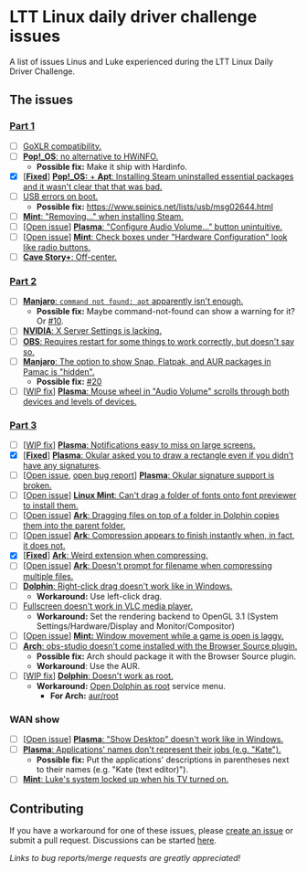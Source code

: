 # LTT Linux daily driver challenge issues

A list of issues Linus and Luke experienced during the LTT Linux Daily Driver Challenge. 

## The issues

### [Part 1](https://www.youtube.com/watch?v=0506yDSgU7M)

- [ ] [GoXLR compatibility.](https://youtu.be/0506yDSgU7M?t=552)
- [ ] [**Pop!\_OS**: no alternative to HWiNFO.](https://youtu.be/0506yDSgU7M?t=579)
  - **Possible fix:** Make it ship with Hardinfo.
- [x] [[**Fixed**](https://github.com/pop-os/apt/pull/1)] [**Pop!\_OS:** + **Apt**: Installing Steam uninstalled essential packages and it wasn't clear that that was bad.](https://youtu.be/0506yDSgU7M?t=607) 
- [ ] [USB errors on boot.](https://youtu.be/0506yDSgU7M?t=870)
  - **Possible fix:** https://www.spinics.net/lists/usb/msg02644.html
- [ ] [**Mint**: "Removing..." when installing Steam.](https://youtu.be/0506yDSgU7M?t=921)
- [ ] [[Open issue](https://invent.kde.org/teams/usability/issue-board/-/issues/11)] [**Plasma**: "Configure Audio Volume..." button unintuitive.](https://youtu.be/0506yDSgU7M?t=982)
- [ ] [[Open issue](https://gitlab.manjaro.org/applications/manjaro-settings-manager/-/issues/194)] [**Mint**: Check boxes under "Hardware Configuration" look like radio buttons.](https://youtu.be/0506yDSgU7M?t=991)
- [ ] [**Cave Story+**: Off-center.](https://youtu.be/0506yDSgU7M?t=1101)

### [Part 2](https://youtu.be/3E8IGy6I9Wo)

- [ ] [**Manjaro**: `command not found: apt` apparently isn't enough.](https://youtu.be/3E8IGy6I9Wo?t=107)
  - **Possible fix:** Maybe command-not-found can show a warning for it? Or [#10](https://github.com/glibg10b/ltt-linux-challenge-issues/issues/10).
- [ ] [**NVIDIA**: X Server Settings is lacking.](https://youtu.be/3E8IGy6I9Wo?t=183)
- [ ] [**OBS**: Requires restart for some things to work correctly, but doesn't say so.](https://youtu.be/3E8IGy6I9Wo?t=224)
- [ ] [**Manjaro**: The option to show Snap, Flatpak, and AUR packages in Pamac is "hidden".](https://youtu.be/3E8IGy6I9Wo?t=540)
  - **Possible fix:** [#20](https://github.com/glibg10b/ltt-linux-challenge-issues/issues/20)
- [ ] [[WIP fix](https://invent.kde.org/teams/usability/issue-board/-/issues/9)] [**Plasma**: Mouse wheel in "Audio Volume" scrolls through both devices and levels of devices.](https://youtu.be/3E8IGy6I9Wo?t=573)

### [Part 3](https://youtu.be/TtsglXhbxno)

- [ ] [[WIP fix](https://invent.kde.org/teams/usability/issue-board/-/issues/4)] [**Plasma**: Notifications easy to miss on large screens.](https://youtu.be/TtsglXhbxno?t=163)
- [x] [[**Fixed**](https://invent.kde.org/graphics/okular/-/merge_requests/516)] [**Plasma**: Okular asked you to draw a rectangle even if you didn't have any signatures](https://youtu.be/TtsglXhbxno?t=266).
- [ ] [[Open issue](https://invent.kde.org/teams/usability/issue-board/-/issues/5), [open bug report](https://bugs.kde.org/show_bug.cgi?id=315930)] [**Plasma**: Okular signature support is broken.](https://youtu.be/TtsglXhbxno?t=281)
- [ ] [[Open issue](https://gitlab.gnome.org/GNOME/gnome-font-viewer/-/issues/5)] [**Linux Mint**: Can't drag a folder of fonts onto font previewer to install them.](https://youtu.be/TtsglXhbxno?t=455)
- [ ] [[Open issue](https://invent.kde.org/teams/usability/issue-board/-/issues/8)] [**Ark**: Dragging files on top of a folder in Dolphin copies them into the parent folder.](https://youtu.be/TtsglXhbxno?t=499)
- [ ] [[Open issue](https://invent.kde.org/teams/usability/issue-board/-/issues/3)] [**Ark**: Compression appears to finish instantly when, in fact, it does not.](https://youtu.be/TtsglXhbxno?t=732)
- [x] [[**Fixed**](https://invent.kde.org/utilities/ark/-/merge_requests/79)] [**Ark**: Weird extension when compressing.](https://youtu.be/TtsglXhbxno?t=732)
- [ ] [[Open issue](https://invent.kde.org/teams/usability/issue-board/-/issues/10)] [**Ark**: Doesn't prompt for filename when compressing multiple files.](https://youtu.be/TtsglXhbxno?t=816)
- [ ] [**Dolphin**: Right-click drag doesn't work like in Windows.](https://youtu.be/TtsglXhbxno?t=1024)
  - **Workaround:** Use left-click drag.
- [ ] [Fullscreen doesn't work in VLC media player.](https://youtu.be/TtsglXhbxno?t=1234)
  - **Workaround:** Set the rendering backend to OpenGL 3.1 (System Settings/Hardware/Display and Monitor/Compositor)
- [ ] [[Open issue](https://github.com/linuxmint/Cinnamon/issues/2465)] [**Mint:** Window movement while a game is open is laggy.](https://youtu.be/TtsglXhbxno?t=1294)
- [ ] [**Arch**: obs-studio doesn't come installed with the Browser Source plugin.](https://youtu.be/TtsglXhbxno?t=1408)
  - **Possible fix:** Arch should package it with the Browser Source plugin. 
  - **Workaround**: Use the AUR.
- [ ] [[WIP fix](https://invent.kde.org/teams/usability/issue-board/-/issues/6)] [**Dolphin**: Doesn't work as root.](https://youtu.be/TtsglXhbxno?t=1496)
  - **Workaround:** [Open Dolphin as root](https://store.kde.org/p/1384645/) service menu.
    - **For Arch:** [aur/root](https://github.com/glibg10b/ltt-linux-challenge-issues/issues/22)

### WAN show

- [ ] [[Open issue](https://invent.kde.org/teams/usability/issue-board/-/issues/12)] [**Plasma**: "Show Desktop" doesn't work like in Windows.](https://youtu.be/fJB9fdXWiiw?t=497)
- [ ] [**Plasma**: Applications' names don't represent their jobs (e.g. "Kate").](https://youtu.be/fJB9fdXWiiw?t=702)
  - **Possible fix:** Put the applications' descriptions in parentheses next to their names (e.g. "Kate (text editor)").
- [ ] [**Mint**: Luke's system locked up when his TV turned on.](https://youtu.be/sS25mCLyQyk?t=416)

## Contributing

If you have a workaround for one of these issues, please [create an issue](https://github.com/glibg10b/ltt-linux-challenge-issues/issues/new/choose) or submit a pull request. Discussions can be started [here](https://github.com/glibg10b/ltt-linux-challenge-issues/discussions/categories/general). 

*Links to bug reports/merge requests are greatly appreciated!*
